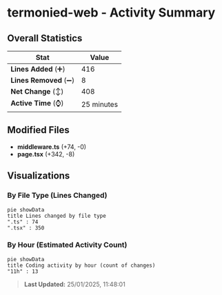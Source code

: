 # termonied-web - Activity Summary 

## Overall Statistics

| Stat                   | Value                                                             |
| ---------------------- | ----------------------------------------------------------------- |
| **Lines Added** (➕)   | 416                                          |
| **Lines Removed** (➖) | 8                                        |
| **Net Change** (↕)    | 408                |
| **Active Time** (⌚)   | 25 minutes |


## Modified Files
- **middleware.ts** (+74, -0)
- **page.tsx** (+342, -8)

## Visualizations

### By File Type (Lines Changed)

```mermaid
pie showData
title Lines changed by file type
".ts" : 74
".tsx" : 350
```

### By Hour (Estimated Activity Count)

```mermaid
pie showData
title Coding activity by hour (count of changes)
"11h" : 13
```


> **Last Updated:** 25/01/2025, 11:48:01